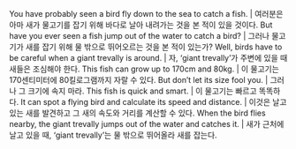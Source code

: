 ​You have probably seen a bird fly down to the sea to catch a fish.	| 여러분은 아마 새가 물고기를 잡기 위해 바다로 날아 내려가는 것을 본 적이 있을 것이다. 
But have you ever seen a fish jump out of the water to catch a bird?	| 그러나 물고기가 새를 잡기 위해 물 밖으로 뛰어오르는 것을 본 적이 있는가? 
Well, birds have to be careful when a giant trevally is around.	| 자, ‘giant trevally’가 주변에 있을 때 새들은 조심해야 한다. 
This fish can grow up to 170cm and 80kg.	| 이 물고기는 170센티미터에 80킬로그램까지 자랄 수 있다. 
But don’t let its size fool you.	| 그러나 그 크기에 속지 마라. 
This fish is quick and smart.	| 이 물고기는 빠르고 똑똑하다. 
It can spot a flying bird and calculate its speed and distance.	| 이것은 날고 있는 새를 발견하고 그 새의 속도와 거리를 계산할 수 있다. 
When the bird flies nearby, the giant trevally jumps out of the water and catches it.	| 새가 근처에 날고 있을 때, ‘giant trevally’는 물 밖으로 뛰어올라 새를 잡는다.
